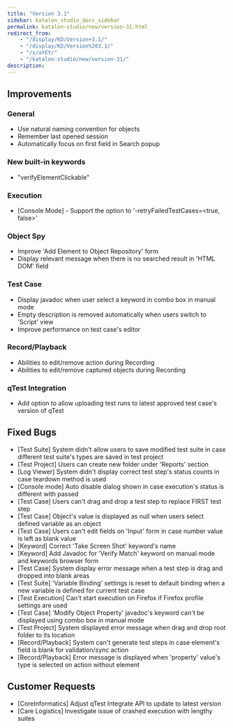 ```yaml
---
title: "Version 3.1"
sidebar: katalon_studio_docs_sidebar
permalink: katalon-studio/new/version-31.html
redirect_from:
    - "/display/KD/Version+3.1/"
    - "/display/KD/Version%203.1/"
    - "/x/aYEY/"
    - "/katalon-studio/new/version-31/"
description:
---
```

Improvements
------------

### General

*   Use natural naming convention for objects
*   Remember last opened session 
*   Automatically focus on first field in Search popup

### New built-in keywords

*   "verifyElementClickable"

### Execution

*   \[Console Mode\] - Support the option to '-retryFailedTestCases=<true, false>' 

### Object Spy

*   Improve 'Add Element to Object Repository' form 
*   Display relevant message when there is no searched result in 'HTML DOM' field

### Test Case

*   Display javadoc when user select a keyword in combo box in manual mode
*   Empty description is removed automatically when users switch to 'Script' view
*   Improve performance on test case's editor

### Record/Playback

*   Abilities to edit/remove action during Recording
*   Abilities to edit/remove captured objects during Recording

### qTest Integration

*   Add option to allow uploading test runs to latest approved test case's version of qTest

Fixed Bugs
----------

*   \[Test Suite\] System didn't allow users to save modified test suite in case different test suite's types are saved in test project
*   \[Test Project\] Users can create new folder under 'Reports' section
*   \[Log Viewer\] System didn't display correct test step's status counts in case teardown method is used
*   \[Console mode\] Auto disable dialog shown in case execution's status is different with passed
*   \[Test Case\] Users can't drag and drop a test step to replace FIRST test step
*   \[Test Case\] Object's value is displayed as null when users select defined variable as an object
*   \[Test Case\] Users can't edit fields on 'Input' form in case number value is left as blank value
*   \[Keyword\] Correct 'Take Screen Shot' keyword's name
*   \[Keyword\] Add Javadoc for 'Verify Match' keyword on manual mode and keywords browser form
*   \[Test Case\] System display error message when a test step is drag and dropped into blank areas
*   \[Test Suite\] 'Variable Binding' settings is reset to default binding when a new variable is defined for current test case
*   \[Test Execution\] Can't start execution on Firefox if Firefox profile settings are used
*   \[Test Case\] 'Modify Object Property' javadoc's keyword can't be displayed using combo box in manual mode
*   \[Test Project\] System displayed error message when drag and drop root folder to its location
*   \[Record/Playback\] System can't generate test steps in case element's field is blank for validation/sync action
*   \[Record/Playback\] Error message is displayed when 'property' value's type is selected on action without element

Customer Requests
-----------------

*   \[CoreInformatics\] Adjust qTest Integrate API to update to latest version
*   \[Care Logistics\] Investigate issue of crashed execution with lengthy suites